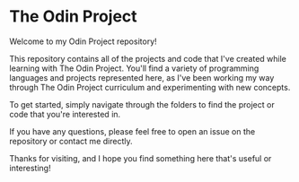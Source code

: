 # The Odin Project

Welcome to my Odin Project repository!

This repository contains all of the projects and code that I've created while learning with The Odin Project. You'll find a variety of programming languages and projects represented here, as I've been working my way through The Odin Project curriculum and experimenting with new concepts.

To get started, simply navigate through the folders to find the project or code that you're interested in.

If you have any questions, please feel free to open an issue on the repository or contact me directly.

Thanks for visiting, and I hope you find something here that's useful or interesting!
